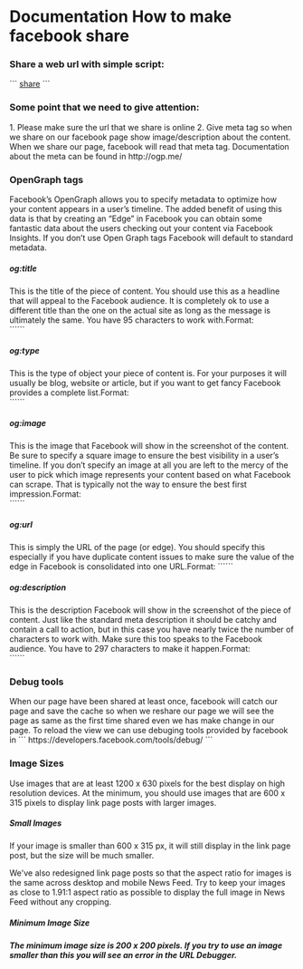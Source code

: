 # Documentation How to make facebook share

<h3> Share a web url with simple script: </h3>
``` <a href="https://www.facebook.com/sharer/sharer.php?u=http://example.com">share</a> ```

<h3> Some point that we need to give attention: </h3>
1. Please make sure the url that we share is online
2. Give meta tag so when we share on our facebook page show image/description about the content. When we share our page, facebook will read that meta tag. Documentation about the meta can be found in http://ogp.me/

<h3>OpenGraph tags</h3>
Facebook’s OpenGraph allows you to specify metadata to optimize how your content appears in a user’s timeline. The added benefit of using this data is that by creating an “Edge” in Facebook you can obtain some fantastic data about the users checking out your content via Facebook Insights. If you don’t use Open Graph tags Facebook will default to standard metadata.



<h5>og:title</h5>
This is the title of the piece of content. You should use this as a headline that will appeal to the Facebook audience. It is completely ok to use a different title than the one on the actual site as long as the message is ultimately the same. You have 95 characters to work with.Format:<br/>
```<meta property=”og:title” content=”iAcquire’s awesome blog”/>```

<h5>og:type</h5>
This is the type of object your piece of content is. For your purposes it will usually be blog, website or article, but if you want to get fancy Facebook provides a complete list.Format:<br/>
```<meta property=”og:type” content=”article”/>```

<h5>og:image</h5>
This is the image that Facebook will show in the screenshot of the content. Be sure to specify a square image to ensure the best visibility in a user’s timeline. If you don’t specify an image at all you are left to the mercy of the user to pick which image represents your content based on what Facebook can scrape. That is typically not the way to ensure the best first impression.Format:<br/>
```<meta property=”og:image” content=”http://www.example.com/some-thumbnail.jpg”/>```

<h5>og:url</h5>
This is simply the URL of the page (or edge). You should specify this especially if you have duplicate content issues to make sure the value of the edge in Facebook is consolidated into one URL.Format:
```<meta property=”og:url” content=”http://example.com/article-we-share”/>```

<h5>og:description</h5>
This is the description Facebook will show in the screenshot of the piece of content. Just like the standard meta description it should be catchy and contain a call to action, but in this case you have nearly twice the number of characters to work with. Make sure this too speaks to the Facebook audience. You have to 297 characters to make it happen.Format:<br/>
```<meta property=”og:description” content=”Stop hitting refresh on your ex-girlfriend’s Facebook page? You should check out the iAcquire blog and learn something instead”/>```


<h3> Debug tools</h3>
When our page have been shared at least once, facebook will catch our page and save the cache so when we reshare our page we will see the page as same as the first time shared even we has make change in our page. To reload the view we can use debuging tools provided by facebook in ``` https://developers.facebook.com/tools/debug/ ```

<h3>Image Sizes</h3>

Use images that are at least 1200 x 630 pixels for the best display on high resolution devices. At the minimum, you should use images that are 600 x 315 pixels to display link page posts with larger images.

<h5>Small Images</h5>

If your image is smaller than 600 x 315 px, it will still display in the link page post, but the size will be much smaller.


We've also redesigned link page posts so that the aspect ratio for images is the same across desktop and mobile News Feed. Try to keep your images as close to 1.91:1 aspect ratio as possible to display the full image in News Feed without any cropping.

<h5>Minimum Image Size<h5>

The minimum image size is 200 x 200 pixels. If you try to use an image smaller than this you will see an error in the URL Debugger.
